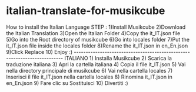 # italian-translate-for-musikcube
How to install the Italian Language  STEP :  1)Install Musikcube  2)Download the Italian Translation  3)Open the Italian Folder  4)Copy the it_IT.json file  5)Go into the Root directory of musikcube  6)Go into locales folder  7)Put the it_IT.json file inside the locales folder  8)Rename the it_IT.json in en_En.json   9)Click Replace  10) Enjoy :)  ------------------------------------------------------------------------- ITALIANO   1) Installa Musikcube  2) Scarica la traduzione italiana  3) Apri la cartella italiana  4) Copia il file it_IT.json  5) Vai nella directory principale di musikcube  6) Vai nella cartella locales  7) Inserisci il file it_IT.json nella cartella locales  8) Rinomina it_IT.json in en_En.json  9) Fare clic su Sostituisci  10) Divertiti :)
